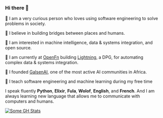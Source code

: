 ### Hi there 👋

🔘 I am a very curious person who loves using software engineering to solve problems in society.

🔘 I believe in building bridges between places and humans.

🔘 I am interested in machine intelligence, data & systems integration, and open source.  

🔘 I am currently at [OpenFn](https://github.com/OpenFn) building [Lightning](https://github.com/OpenFn/Lightning), a DPG, for automating complex data & systems integration.

🔘 I founded [GalsenAI](https://github.com/Galsenaicommunity/), one of the most active AI communities in Africa.

🔘 I teach software engineering and machine learning during my free time

I speak fluently **Python**, **Elixir**, **Fula**, **Wolof**, **English**, and **French**. And I am always learning new language that allows me to communicate with computers and humans. 

[![Some GH Stats](https://github-readme-stats.vercel.app/api?username=elias-ba&show_icons=true&count_private=true&line_height=30&theme=transparent&card_width=1000&hide_border=true)](https://github.com/anuraghazra/github-readme-stats)
